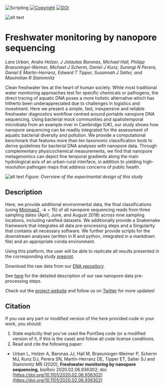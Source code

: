 ![Scripting](https://img.shields.io/badge/Language-Python,_R\_&_Bash-yellow.svg) [![Copyright](https://img.shields.io/badge/Copyright-(c)_2020_PuntSeq-green.svg)](License) [![DOI](https://img.shields.io/badge/DOI-10.1101/2020.02.06.936302-blue.svg)](https://doi.org/10.1101/2020.02.06.936302)

![alt text](https://github.com/d-j-k/puntseq/blob/master/figure1.png)

# Freshwater monitoring by nanopore sequencing

*Lara Urban, Andre Holzer, J Jotautas Baronas, Michael Hall, Philipp Braeuninger-Weimer, Michael J Scherm, Daniel J Kunz, Surangi N Perera, Daniel E Martin-Herranz, Edward T Tipper, Susannah J Salter, and Maximilian R Stammnitz*

Clean freshwater lies at the heart of human society. While most traditional water monitoring approaches test for specific chemicals or pathogens, the direct tracing of aquatic DNA poses a more holistic alternative which has hitherto been underappreciated due to challenges in logistics and investment. Here we present a simple, fast, inexpensive and reliable freshwater diagnostics workflow centred around portable nanopore DNA sequencing. Using bacterial mock communities and spatiotemporal microbiata from an example river in Cambridge (UK), our study shows how nanopore sequencing can be readily integrated for the assessment of aquatic bacterial diversity and pollution. We provide a computational benchmark that features more than ten taxonomic classification tools to derive guidelines for bacterial DNA analyses with nanopore data. Through complementary physicochemical measurements, we find that nanopore metagenomics can depict fine temporal gradients along the main hydrological axis of an urban-rural interface, in addition to yielding high-resolution pathogen maps that address concerns of public health.

![alt text](https://github.com/d-j-k/puntseq/blob/master/figure2.png)
*Figure: Overview of the experimental design of this study*

## Description

Here, we provide additional environmental data, the final classifications (using [Minimap2](https://github.com/lh3/minimap2), -k = 15) of all nanopore sequencing reads from three sampling dates (April, June, and August 2018) across nine sampling locations, including rarefied datasets. 
We additionally provide a Snakemake framework that integrates all data pre-processing steps and a Singularity that contains all necessary software. We further provide scripts for the downstream analyses (written in R and python, integrated in a markdown file) and an appropriate conda environment.

Using this platform, the user will be able to replicate all results presented in the corresponding study [preprint](https://www.biorxiv.org/content/10.1101/2020.02.06.936302).

Download the raw data from our [ENA repository](https://www.ebi.ac.uk/ena/data/view/PRJEB34900).

See [here](https://github.com/d-j-k/puntseq/tree/master/analysis) for the detailed description of our raw nanopore data pre-processing steps.

Check out the [project website](https://www.puntseq.co.uk/) and follow us on [Twitter](https://twitter.com/puntseq) for more updates!


## Citation

If you use any part or modified version of the here provided code in your work, you should:

1. State explicitly that you've used the PuntSeq code (or a modified version of it, if this is the case) and follow all code license conditions.
2. Read and cite the following paper:

- Urban L, Holzer A, Baronas JJ, Hall M, Braeuninger-Weimer P, Scherm MJ, Kunz DJ, Perera SN, Martin-Herranz DE, Tipper ET, Salter SJ and Stammnitz MR (2020), **Freshwater monitoring by nanopore sequencing**, bioRxiv 2020.02.06.936302; doi: [https://doi.org/10.1101/2020.02.06.936302](https://doi.org/10.1101/2020.02.06.936302)
